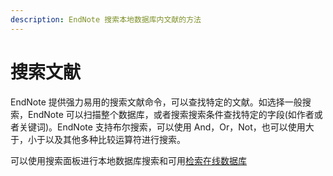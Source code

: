 ```yaml
---
description: EndNote 搜索本地数据库内文献的方法
---
```


# 搜索文献

EndNote 提供强力易用的搜索文献命令，可以查找特定的文献。如选择一般搜索，EndNote 可以扫描整个数据库，或者搜索搜索条件查找特定的字段\(如作者或者关键词\)。EndNote 支持布尔搜索，可以使用 And，Or，Not，也可以使用大于，小于以及其他多种比较运算符进行搜索。

可以使用搜索面板进行本地数据库搜索和可用[检索在线数据库](../06Remote/How_to_Srch_an_Online_Dbase.htm)

